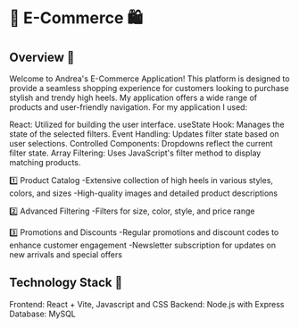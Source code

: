 # 👠 E-Commerce 🛍️

## Overview 📖

Welcome to Andrea's E-Commerce Application! This platform is designed to provide a seamless shopping experience for customers looking to purchase stylish and trendy high heels. My application offers a wide range of products and user-friendly navigation. For my application I used:

React: Utilized for building the user interface.
useState Hook: Manages the state of the selected filters.
Event Handling: Updates filter state based on user selections.
Controlled Components: Dropdowns reflect the current filter state.
Array Filtering: Uses JavaScript's filter method to display matching products.

1️⃣ Product Catalog
-Extensive collection of high heels in various styles, colors, and sizes
-High-quality images and detailed product descriptions

2️⃣ Advanced Filtering
-Filters for size, color, style, and price range

3️⃣ Promotions and Discounts
-Regular promotions and discount codes to enhance customer engagement
-Newsletter subscription for updates on new arrivals and special offers

## Technology Stack 👾

Frontend: React + Vite, Javascript and CSS
Backend: Node.js with Express
Database: MySQL
